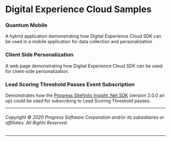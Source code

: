 # Digital Experience Cloud Samples

### Quantum Mobile
A hybrid application demonstrating how Digital Experience Cloud SDK can be used in a mobile application for data collection and personalization

### Client Side Personalization
A web page demonstrating how  Digital Experience Cloud SDK can be used for client-side personalization.

### Lead Scoring Threshold Passes Event Subscription
Demonstrates how the [Progress Sitefinity Insight .Net SDK](https://www.progress.com/documentation/sitefinity-cms/insight/capture-server-side-data-with-.net-sdk) (version 2.0.0 an up) could be used for subscribing to Lead Scoring Threshold passes.

---

###### Copyright © 2020 Progress Software Corporation and/or its subsidiaries or affiliates. All Rights Reserved.

---
